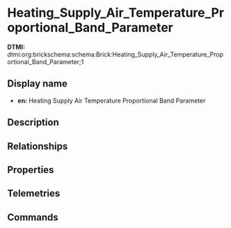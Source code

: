 # Heating_Supply_Air_Temperature_Proportional_Band_Parameter
**DTMI:** dtmi:org:brickschema:schema:Brick:Heating_Supply_Air_Temperature_Proportional_Band_Parameter;1
## Display name
- **en:** Heating Supply Air Temperature Proportional Band Parameter
## Description
## Relationships
## Properties
## Telemetries
## Commands
